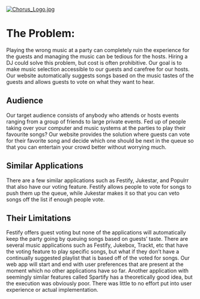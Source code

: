 [![Chorus_Logo.jpg](https://s23.postimg.org/ynsqwywt7/Chorus_Logo.jpg)](https://postimg.org/image/szmg62sgn/)
# The Problem:
Playing the wrong music at a party can completely ruin the experience for the guests and managing the music can be tedious for the hosts. Hiring a DJ could solve this problem, but cost is often prohibitive. Our goal is to make music selection accessible to our guests and carefree for our hosts. Our website automatically suggests songs based on the music tastes of the guests and allows guests to vote on what they want to hear.

## Audience
Our target audience consists of anybody who attends or hosts events ranging from a group of friends to large private events. Fed up of people taking over your computer and music systems at the parties to play their favourite songs? Our website provides the solution where guests can vote for their favorite song and decide which one should be next in the queue so that you can entertain your crowd better without worrying much. 

## Similar Applications
There are a few similar applications such as Festify, Jukestar, and Populrr that also have our voting feature. Festify allows people to vote for songs to push them up the queue, while Jukestar makes it so that you can veto songs off the list if enough people vote. 

## Their Limitations
Festify offers guest voting but none of the applications will automatically keep the party 
going by queuing songs based on guests’ taste. There are several music applications such as Festify, Jukebox, Trackt, etc that have the voting feature to play specific songs, but what if they don’t have a continually suggested playlist that is based off of the voted for songs. Our web app will start and end with user preferences that are present at the moment  which no other applications have so far. Another application with seemingly similar features called Spartify has a theoretically good idea, but the execution was obviously poor. There was little to no effort put into user experience or actual implementation.
